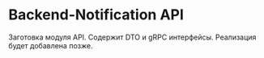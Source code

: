 # Backend-Notification API

Заготовка модуля API. Содержит DTO и gRPC интерфейсы. Реализация будет добавлена позже.

